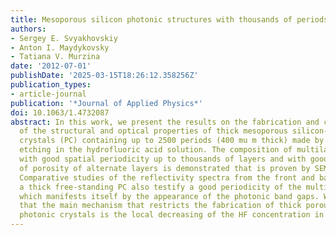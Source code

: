 ```yaml
---
title: Mesoporous silicon photonic structures with thousands of periods
authors:
- Sergey E. Svyakhovskiy
- Anton I. Maydykovsky
- Tatiana V. Murzina
date: '2012-07-01'
publishDate: '2025-03-15T18:26:12.358256Z'
publication_types:
- article-journal
publication: '*Journal of Applied Physics*'
doi: 10.1063/1.4732087
abstract: In this work, we present the results on the fabrication and characterization
  of the structural and optical properties of thick mesoporous silicon-based 1D photonic
  crystals (PC) containing up to 2500 periods (400 mu m thick) made by electrochemical
  etching in the hydrofluoric acid solution. The composition of multilayered structures
  with good spatial periodicity up to thousands of layers and with good reproducibility
  of porosity of alternate layers is demonstrated that is proven by SEM measurements.
  Comparative studies of the reflectivity spectra from the front and back sides of
  a thick free-standing PC also testify a good periodicity of the multilayer structure
  which manifests itself by the appearance of the photonic band gaps. We demonstrate
  that the main mechanism that restricts the fabrication of thick porous silicon-based
  photonic crystals is the local decreasing of the HF concentration in pores.
---
```

